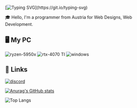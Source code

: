 [![Typing SVG](https://readme-typing-svg.demolab.com?font=Fira+Code&pause=1000&color=00F706&random=false&width=435&lines=Hello+I'm+Fluffy!)](https://git.io/typing-svg)

🎓 Hello, I'm a programmer from Austria for Web Designs, Web Development.

## 🖥️ My PC

![ryzen-5950x](https://img.shields.io/badge/AMD-Ryzen%209%205950x-red?style=for-the-badge&logo=amd&logoColor=white)
![rtx-4070 TI](https://img.shields.io/badge/NVIDIA-RTX%204070%20TI-green?style=for-the-badge&logo=nvidia&logoColor=white)
![windows](https://img.shields.io/badge/Windows_11-0078D6?style=for-the-badge&logo=windows&logoColor=white)

## 🔗 Links

[![discord](https://img.shields.io/badge/Discord-fluffy41-blue?style=for-the-badge&logo=discord&logoColor=white)](https://discordapp.com/users/287237722328793089)

[![Anurag's GitHub stats](https://github-readme-stats.vercel.app/api?username=Fluffy41&theme=dark&show_icons=true )](https://github.com/anuraghazra/github-readme-stats)

![Top Langs]("https://wakatime.com/share/@Fluffy/0b7034e7-ded6-4686-b6c6-a0d47939501f.svg")
